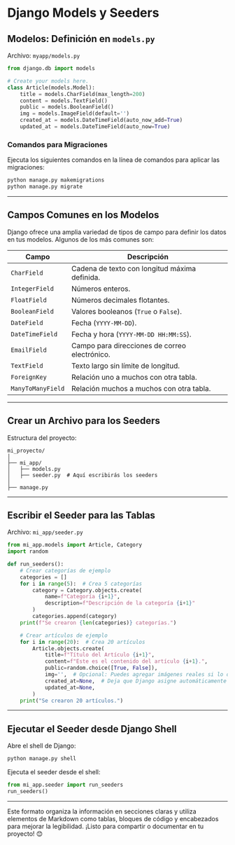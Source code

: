 # Django Models y Seeders

## Modelos: Definición en `models.py`

Archivo: `myapp/models.py`

```python
from django.db import models

# Create your models here.
class Article(models.Model):
    title = models.CharField(max_length=200)
    content = models.TextField()
    public = models.BooleanField()
    img = models.ImageField(default='')
    created_at = models.DateTimeField(auto_now_add=True)
    updated_at = models.DateTimeField(auto_now=True)
```

### Comandos para Migraciones

Ejecuta los siguientes comandos en la línea de comandos para aplicar las migraciones:

```bash
python manage.py makemigrations
python manage.py migrate
```

---

## Campos Comunes en los Modelos

Django ofrece una amplia variedad de tipos de campo para definir los datos en tus modelos. Algunos de los más comunes son:

| Campo            | Descripción                                            |
|------------------|--------------------------------------------------------|
| `CharField`      | Cadena de texto con longitud máxima definida.          |
| `IntegerField`   | Números enteros.                                       |
| `FloatField`     | Números decimales flotantes.                           |
| `BooleanField`   | Valores booleanos (`True` o `False`).                  |
| `DateField`      | Fecha (`YYYY-MM-DD`).                                  |
| `DateTimeField`  | Fecha y hora (`YYYY-MM-DD HH:MM:SS`).                  |
| `EmailField`     | Campo para direcciones de correo electrónico.          |
| `TextField`      | Texto largo sin límite de longitud.                    |
| `ForeignKey`     | Relación uno a muchos con otra tabla.                  |
| `ManyToManyField`| Relación muchos a muchos con otra tabla.               |

---

## Crear un Archivo para los Seeders

Estructura del proyecto:

```
mi_proyecto/
│
├── mi_app/
│   ├── models.py
│   ├── seeder.py  # Aquí escribirás los seeders
│
├── manage.py
```

---

## Escribir el Seeder para las Tablas

Archivo: `mi_app/seeder.py`

```python
from mi_app.models import Article, Category
import random

def run_seeders():
    # Crear categorías de ejemplo
    categories = []
    for i in range(5):  # Crea 5 categorías
        category = Category.objects.create(
            name=f"Categoría {i+1}",
            description=f"Descripción de la categoría {i+1}"
        )
        categories.append(category)
    print(f"Se crearon {len(categories)} categorías.")

    # Crear artículos de ejemplo
    for i in range(20):  # Crea 20 artículos
        Article.objects.create(
            title=f"Título del Artículo {i+1}",
            content=f"Este es el contenido del artículo {i+1}.",
            public=random.choice([True, False]),
            img='',  # Opcional: Puedes agregar imágenes reales si lo deseas
            created_at=None,  # Deja que Django asigne automáticamente
            updated_at=None,
        )
    print("Se crearon 20 artículos.")
```

---

## Ejecutar el Seeder desde Django Shell

Abre el shell de Django:

```bash
python manage.py shell
```

Ejecuta el seeder desde el shell:

```python
from mi_app.seeder import run_seeders
run_seeders()
```

---

Este formato organiza la información en secciones claras y utiliza elementos de Markdown como tablas, bloques de código y encabezados para mejorar la legibilidad. ¡Listo para compartir o documentar en tu proyecto! 😊

